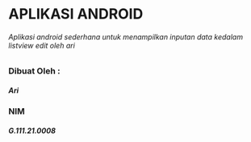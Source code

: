 # APLIKASI ANDROID
###### Aplikasi android sederhana untuk menampilkan inputan data kedalam listview edit oleh ari

### Dibuat Oleh :
##### Ari
### NIM
##### G.111.21.0008